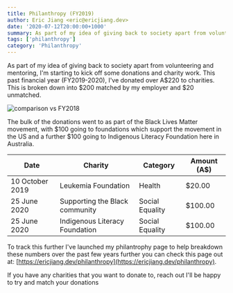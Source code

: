 ```yaml
---
title: Philanthropy (FY2019)
author: Eric Jiang <eric@ericjiang.dev>
date: '2020-07-12T20:00:00+1000'
summary: As part of my idea of giving back to society apart from volunteering and mentoring, I'm starting to kick off some donations and charity work.
tags: ['philanthropy']
category: 'Philanthropy'
---
```


As part of my idea of giving back to society apart from volunteering and mentoring, I'm starting to kick off some donations and charity work. This past financial year (FY2019-2020), I've donated over A$220 to charities. This is broken down into $200 matched by my employer and \$20 unmatched.

![comparison vs FY2018](/images/blog/philanthropy-fy2019/comparison-vs-prev-fy.png)

The bulk of the donations went to as part of the Black Lives Matter movement, with $100 going to foundations which support the movement in the US and a further $100 going to Indigenous Literacy Foundation here in Australia.

| Date            | Charity                        | Category        | Amount (A$) |
| --------------- | ------------------------------ | --------------- | ----------- |
| 10 October 2019 | Leukemia Foundation            | Health          | $20.00      |
| 25 June 2020    | Supporting the Black community | Social Equality | $100.00     |
| 25 June 2020    | Indigenous Literacy Foundation | Social Equality | $100.00     |

To track this further I've launched my philantrophy page to help breakdown these numbers over the past few years further you can check this page out at: [https://ericjiang.dev/philanthropy](https://ericjiang.dev/philanthropy).

If you have any charities that you want to donate to, reach out I'll be happy to try and match your donations
